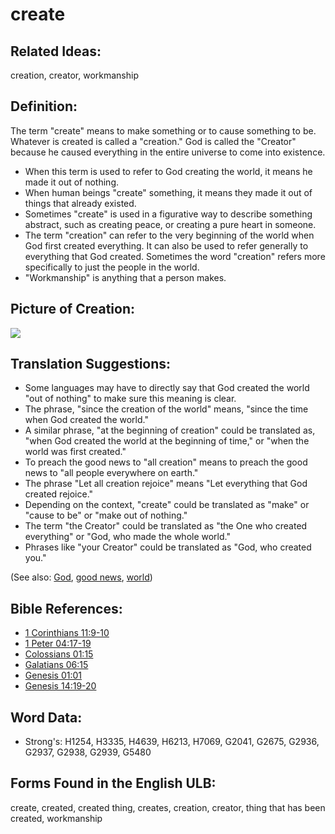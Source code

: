 # create

## Related Ideas:

creation, creator, workmanship

## Definition:

The term "create" means to make something or to cause something to be. Whatever is created is called a "creation." God is called the "Creator" because he caused everything in the entire universe to come into existence.

* When this term is used to refer to God creating the world, it means he made it out of nothing.
* When human beings "create" something, it means they made it out of things that already existed.
* Sometimes "create" is used in a figurative way to describe something abstract, such as creating peace, or creating a pure heart in someone.
* The term "creation" can refer to the very beginning of the world when God first created everything. It can also be used to refer generally to everything that God created. Sometimes the word "creation" refers more specifically to just the people in the world.
* "Workmanship" is anything that a person makes.

## Picture of Creation:

<a href="https://content.bibletranslationtools.org/WycliffeAssociates/en_tw/raw/branch/master/PNGs/c/Creation.png"><img src="https://content.bibletranslationtools.org/WycliffeAssociates/en_tw/raw/branch/master/PNGs/c/Creation.png" ></a>

## Translation Suggestions:

* Some languages may have to directly say that God created the world "out of nothing" to make sure this meaning is clear.
* The phrase, "since the creation of the world" means, "since the time when God created the world."
* A similar phrase, "at the beginning of creation" could be translated as, "when God created the world at the beginning of time," or "when the world was first created."
* To preach the good news to "all creation" means to preach the good news to "all people everywhere on earth."
* The phrase "Let all creation rejoice" means "Let everything that God created rejoice."
* Depending on the context, "create" could be translated as "make" or "cause to be" or "make out of nothing."
* The term "the Creator" could be translated as "the One who created everything" or "God, who made the whole world."
* Phrases like "your Creator" could be translated as "God, who created you."

(See also: [God](../kt/god.md), [good news](../kt/goodnews.md), [world](../kt/world.md))

## Bible References:

* [1 Corinthians 11:9-10](rc://en/tn/help/1co/11/09)
* [1 Peter 04:17-19](rc://en/tn/help/1pe/04/17)
* [Colossians 01:15](rc://en/tn/help/col/01/15)
* [Galatians 06:15](rc://en/tn/help/gal/06/15)
* [Genesis 01:01](rc://en/tn/help/gen/01/01)
* [Genesis 14:19-20](rc://en/tn/help/gen/14/19)

## Word Data:

* Strong's: H1254, H3335, H4639, H6213, H7069, G2041, G2675, G2936, G2937, G2938, G2939, G5480

## Forms Found in the English ULB:

create, created, created thing, creates, creation, creator, thing that has been created, workmanship
